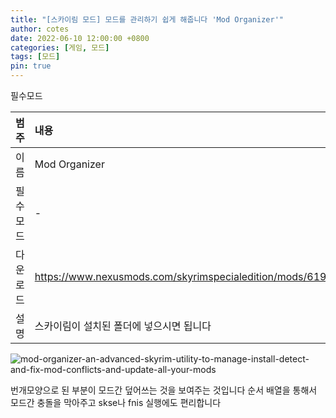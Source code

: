 ```yaml
---
title: "[스카이림 모드] 모드를 관리하기 쉽게 해줍니다 'Mod Organizer'"
author: cotes
date: 2022-06-10 12:00:00 +0800
categories: [게임, 모드]
tags: [모드]
pin: true
---
```


필수모드

| 범주             | 내용            |
|:----------------|:---------------|
| 이름             | Mod Organizer  |
| 필수 모드         | -              |
| 다운로드          | https://www.nexusmods.com/skyrimspecialedition/mods/6194/?     |
| 설명             | 스카이림이 설치된 폴더에 넣으시면 됩니다        |

![mod-organizer-an-advanced-skyrim-utility-to-manage-install-detect-and-fix-mod-conflicts-and-update-all-your-mods](https://user-images.githubusercontent.com/76558033/173185119-d48f5cb7-648c-4b71-9963-1c152361ecdf.png)

번개모양으로 된 부분이 모드간 덮어쓰는 것을 보여주는 것입니다 순서 배열을 통해서 모드간 충돌을 막아주고 skse나 fnis 실행에도 편리합니다
